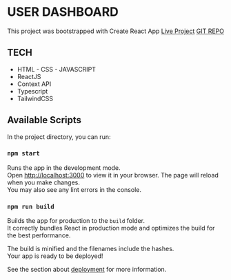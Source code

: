 # USER DASHBOARD
This project was bootstrapped with Create React App
[Live Project](https://unstop-dashboard.vercel.app/)
[GIT REPO](https://github.com/piyush-jaiswal-projects/user-dashboard)

## TECH
+ HTML - CSS - JAVASCRIPT
+ ReactJS
+ Context API
+ Typescript
+ TailwindCSS

## Available Scripts
In the project directory, you can run:
### `npm start`
Runs the app in the development mode.\
Open [http://localhost:3000](http://localhost:3000) to view it in your browser.
The page will reload when you make changes.\
You may also see any lint errors in the console.

### `npm run build`

Builds the app for production to the `build` folder.\
It correctly bundles React in production mode and optimizes the build for the best performance.

The build is minified and the filenames include the hashes.\
Your app is ready to be deployed!

See the section about [deployment](https://facebook.github.io/create-react-app/docs/deployment) for more information.